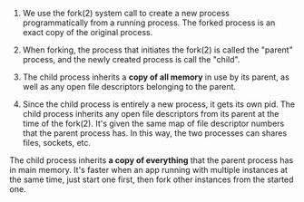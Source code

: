 1. We use the fork(2) system call to create a new process programmatically from a running process. The forked process is an exact copy of the original process. 

2. When forking, the process that initiates the fork(2) is called the "parent" process, and the newly created process is call the "child".

3. The child process inherits a **copy of all memory** in use by its parent, as well as any open file descriptors belonging to the parent.

4. Since the child process is entirely a new process, it gets its own pid. The child process inherits any open file descriptors
from its parent at the time of the fork(2). It's given the same map of file descriptor numbers that the parent process has.
In this way, the two processes can shares files, sockets, etc.

The child process inherits **a copy of everything** that the parent process has in main memory. It's faster when an app running
with multiple instances at the same time, just start one first, then fork other instances from the started one.
